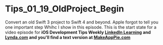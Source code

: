# Tips_01_19_OldProject_Begin
Convert an old Swift 3 project to Swift 4 and beyond. Apple forgot to tell you one important step Whihc I show in this episode. This is the start state for a video episode for <strong>iOS Development Tips Weekly<strong> <a href="http://bit.ly/OldAppLinkedIn"> LinkedIn Learning</a> and <a href="http://bit.ly/OldAppLynda">Lynda.com</a> and you'll find a text version at <a href="http://bit.ly/OldAppWeb">MakeAppPie.com</a>
